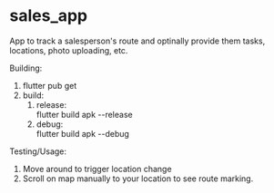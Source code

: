 # sales_app

App to track a salesperson's route and optinally provide them tasks, locations, photo uploading, etc.

Building:  
1. flutter pub get 
2. build:
    1. release:  
      flutter build apk --release
    2. debug:  
      flutter build apk --debug

Testing/Usage:
1. Move around to trigger location change
2. Scroll on map manually to your location to see route marking.
